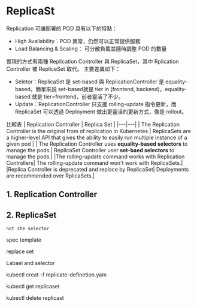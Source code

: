 # ReplicaSt
Replication 可讓部署的 POD 具有以下的特點：
* High Availability：POD 異常，仍然可以正常提供服務
* Load Balancing & Scaling： 可分散負載並隨時調整 POD 的數量

實現的方式有兩種 Replication Controller 與 ReplicaSet，其中 Rplication Controller 被 RepliceSet 取代。
主要差異如下：
* Seletor：ReplicaSet 是 set-based 與 ReplicationController 是 equality-based，簡單來説 set-based就是 tier in (frontend, backend)，equality-based 就是 tier=frontend，前者靈活了不少。
* Update：ReplicationController 只支援 rolling-update 指令更新，而 ReplicaSet 可以透過 Deployment 做出更靈活的更新方式，像是 rollout。

比較表
| Replication Controller | Replica Set |
|---|---|
| The Replication Controller is the original from of replication in Kubernetes | ReplicaSets are a higher-level API that gives the ability to easily run multiple instance of a given pod |
| The Replication Controller uses __equality-based selectors__ to manage the pods.| ReplicaSet Controller user __set-baed selectors__ to manage the pods.|
|The rolling-update command works with Replication Controllers| The rolling-update command won't work with ReplicaSets.|
|Replica Controller is deprecated and replace by ReplicaSet| Deployments are recommended over RplicaSets.|

## 1. Replication Controller



## 2. ReplicaSet

    not ste selector

spec template


replace set

Labael and selector


kubectl creat -f replicate-definetion.yam

kubectl get replicaset

kubectl delete replicast